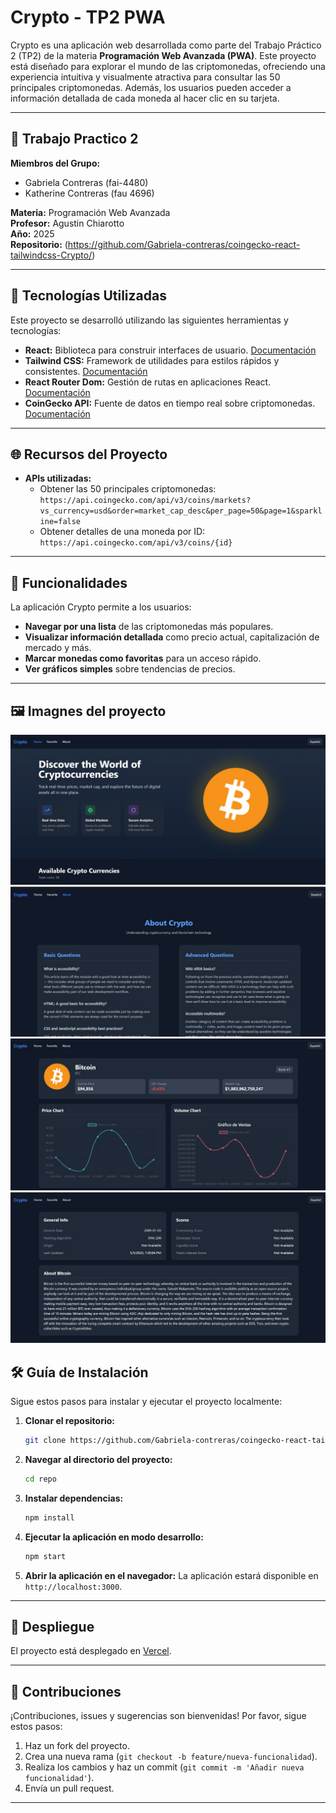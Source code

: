 # Crypto - TP2 PWA

Crypto es una aplicación web desarrollada como parte del Trabajo Práctico 2 (TP2) de la materia **Programación Web Avanzada (PWA)**. Este proyecto está diseñado para explorar el mundo de las criptomonedas, ofreciendo una experiencia intuitiva y visualmente atractiva para consultar las 50 principales criptomonedas. Además, los usuarios pueden acceder a información detallada de cada moneda al hacer clic en su tarjeta.

---

## 📜 Trabajo Practico 2 

**Miembros del Grupo:**
- Gabriela Contreras (fai-4480)
- Katherine Contreras (fau 4696)


**Materia:** Programación Web Avanzada  
**Profesor:** Agustin Chiarotto  
**Año:** 2025  
**Repositorio:** (https://github.com/Gabriela-contreras/coingecko-react-tailwindcss-Crypto/)

---

## 🚀 Tecnologías Utilizadas

Este proyecto se desarrolló utilizando las siguientes herramientas y tecnologías:

- **React:** Biblioteca para construir interfaces de usuario. [Documentación](https://reactjs.org/)
- **Tailwind CSS:** Framework de utilidades para estilos rápidos y consistentes. [Documentación](https://tailwindcss.com/)
- **React Router Dom:** Gestión de rutas en aplicaciones React. [Documentación](https://reactrouter.com/)
- **CoinGecko API:** Fuente de datos en tiempo real sobre criptomonedas. [Documentación](https://www.coingecko.com/en/api)

---

## 🌐 Recursos del Proyecto

- **APIs utilizadas:**
  - Obtener las 50 principales criptomonedas:  
    `https://api.coingecko.com/api/v3/coins/markets?vs_currency=usd&order=market_cap_desc&per_page=50&page=1&sparkline=false`
  - Obtener detalles de una moneda por ID:  
    `https://api.coingecko.com/api/v3/coins/{id}`

---

## 📌 Funcionalidades

La aplicación Crypto permite a los usuarios:

- **Navegar por una lista** de las criptomonedas más populares.
- **Visualizar información detallada** como precio actual, capitalización de mercado y más.
- **Marcar monedas como favoritas** para un acceso rápido.
- **Ver gráficos simples** sobre tendencias de precios.

---
## 🖼️ Imagnes del proyecto 
<img src="./public/img/coingeko.jpg">
<img src="./public/img/WhatsApp Image 2025-05-05 at 19.30.49_1e69c1e2.jpg">
<img src="./public/img/WhatsApp Image 2025-05-05 at 19.31.11_87a96441.jpg">
<img src="./public/img/WhatsApp Image 2025-05-05 at 19.31.54_6177b657.jpg">





## 🛠️ Guía de Instalación

Sigue estos pasos para instalar y ejecutar el proyecto localmente:

1. **Clonar el repositorio:**
   ```bash
   git clone https://github.com/Gabriela-contreras/coingecko-react-tailwindcss-Crypto.git
   ```

2. **Navegar al directorio del proyecto:**
   ```bash
   cd repo
   ```

3. **Instalar dependencias:**
   ```bash
   npm install
   ```

4. **Ejecutar la aplicación en modo desarrollo:**
   ```bash
   npm start
   ```

5. **Abrir la aplicación en el navegador:**
   La aplicación estará disponible en `http://localhost:3000`.

---

## 🌟 Despliegue

El proyecto está desplegado en [Vercel](https://coingecko-react-tailwindcss-crypto.vercel.app/). 

---


## 🤝 Contribuciones

¡Contribuciones, issues y sugerencias son bienvenidas! Por favor, sigue estos pasos:

1. Haz un fork del proyecto.
2. Crea una nueva rama (`git checkout -b feature/nueva-funcionalidad`).
3. Realiza los cambios y haz un commit (`git commit -m 'Añadir nueva funcionalidad'`).
4. Envía un pull request.

---
